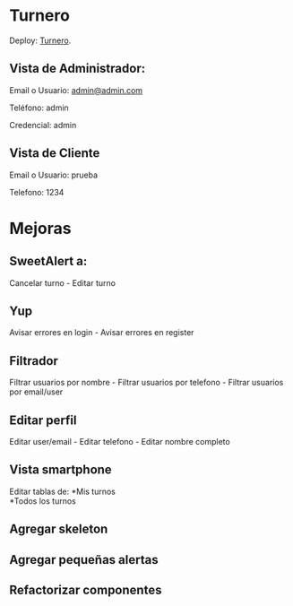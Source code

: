 # Turnero

Deploy: [Turnero](https://turnero.pulpol.com.ar/turnero).

## Vista de Administrador:

Email o Usuario:
admin@admin.com

Teléfono:
admin

Credencial:
admin

## Vista de Cliente

Email o Usuario:
prueba

Telefono:
1234

# Mejoras

## SweetAlert a:

Cancelar turno -
Editar turno

## Yup

Avisar errores en login -
Avisar errores en register

## Filtrador

Filtrar usuarios por nombre -
Filtrar usuarios por telefono -
Filtrar usuarios por email/user

## Editar perfil

Editar user/email -
Editar telefono -
Editar nombre completo

## Vista smartphone

Editar tablas de:
*Mis turnos  
*Todos los turnos

## Agregar skeleton

## Agregar pequeñas alertas

## Refactorizar componentes
